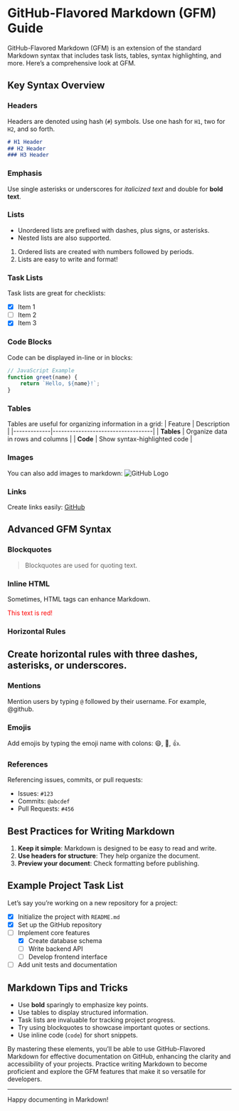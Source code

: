 # GitHub-Flavored Markdown (GFM) Guide

GitHub-Flavored Markdown (GFM) is an extension of the standard Markdown syntax that includes task lists, tables, syntax highlighting, and more. Here’s a comprehensive look at GFM.

## Key Syntax Overview

### Headers
Headers are denoted using hash (`#`) symbols. Use one hash for `H1`, two for `H2`, and so forth.
```markdown
# H1 Header
## H2 Header
### H3 Header
```

### Emphasis
Use single asterisks or underscores for *italicized text* and double for **bold text**.

### Lists
- Unordered lists are prefixed with dashes, plus signs, or asterisks.
- Nested lists are also supported.

1. Ordered lists are created with numbers followed by periods.
2. Lists are easy to write and format!

### Task Lists
Task lists are great for checklists:
- [x] Item 1
- [ ] Item 2
- [x] Item 3

### Code Blocks
Code can be displayed in-line or in blocks:
```javascript
// JavaScript Example
function greet(name) {
    return `Hello, ${name}!`;
}
```

### Tables
Tables are useful for organizing information in a grid:
| Feature     | Description                       |
|-------------|-----------------------------------|
| **Tables**  | Organize data in rows and columns |
| **Code**    | Show syntax-highlighted code      |

### Images
You can also add images to markdown:
![GitHub Logo](https://github.githubassets.com/images/modules/logos_page/GitHub-Mark.png)

### Links
Create links easily: [GitHub](https://github.com)

## Advanced GFM Syntax

### Blockquotes
> Blockquotes are used for quoting text.

### Inline HTML
Sometimes, HTML tags can enhance Markdown.
<div style="color: red;">This text is red!</div>

### Horizontal Rules
Create horizontal rules with three dashes, asterisks, or underscores.
---

### Mentions
Mention users by typing `@` followed by their username. For example, @github.

### Emojis
Add emojis by typing the emoji name with colons: :smile:, :rocket:, :+1:.

### References
Referencing issues, commits, or pull requests:
- Issues: `#123`
- Commits: `@abcdef`
- Pull Requests: `#456`

## Best Practices for Writing Markdown

1. **Keep it simple**: Markdown is designed to be easy to read and write.
2. **Use headers for structure**: They help organize the document.
3. **Preview your document**: Check formatting before publishing.

## Example Project Task List
Let’s say you’re working on a new repository for a project:
- [x] Initialize the project with `README.md`
- [x] Set up the GitHub repository
- [ ] Implement core features
  - [x] Create database schema
  - [ ] Write backend API
  - [ ] Develop frontend interface
- [ ] Add unit tests and documentation

## Markdown Tips and Tricks

- Use **bold** sparingly to emphasize key points.
- Use tables to display structured information.
- Task lists are invaluable for tracking project progress.
- Try using blockquotes to showcase important quotes or sections.
- Use inline code (`code`) for short snippets.

By mastering these elements, you’ll be able to use GitHub-Flavored Markdown for effective documentation on GitHub, enhancing the clarity and accessibility of your projects. Practice writing Markdown to become proficient and explore the GFM features that make it so versatile for developers.

---

Happy documenting in Markdown!

